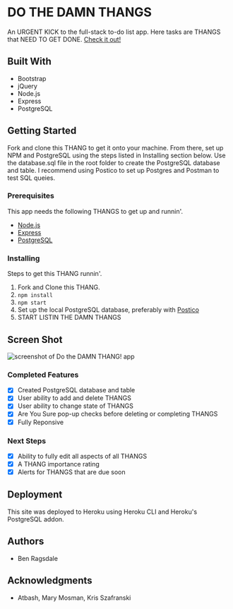 # DO THE DAMN THANGS

An URGENT KICK to the full-stack to-do list app. Here tasks are THANGS that NEED TO GET DONE. [Check it out!](https://glacial-river-83598.herokuapp.com/)

## Built With
- Bootstrap
- jQuery
- Node.js
- Express
- PostgreSQL

## Getting Started

Fork and clone this THANG to get it onto your machine. From there, set up NPM and PostgreSQL using the steps listed in Installing section below. Use the database.sql file in the root folder to create the PostgreSQL database and table. I recommend using Postico to set up Postgres and Postman to test SQL queies. 

### Prerequisites

This app needs the following THANGS to get up and runnin'.

- [Node.js](https://nodejs.org/en/)
- [Express](https://expressjs.com/)
- [PostgreSQL](https://www.postgresql.org/)


### Installing

Steps to get this THANG runnin'.

1. Fork and Clone this THANG.
2. `npm install`
3. `npm start`
4. Set up the local PostgreSQL database, preferably with [Postico](https://eggerapps.at/postico/)
5. START LISTIN THE DAMN THANGS

## Screen Shot

![screenshot of Do the DAMN THANG! app](https://glacial-river-83598.herokuapp.com/damn-thang-500x386.png "Screenshot of the DAMN THANG!")

### Completed Features

- [x] Created PostgreSQL database and table
- [x] User ability to add and delete THANGS
- [x] User ability to change state of THANGS
- [x] Are You Sure pop-up checks before deleting or completing THANGS
- [x] Fully Reponsive 

### Next Steps

- [x] Ability to fully edit all aspects of all THANGS
- [x] A THANG importance rating
- [x] Alerts for THANGS that are due soon

## Deployment

This site was deployed to Heroku using Heroku CLI and Heroku's PostgreSQL addon. 

## Authors

* Ben Ragsdale


## Acknowledgments

* Atbash, Mary Mosman, Kris Szafranski 